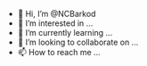 - 👋 Hi, I’m @NCBarkod
- 👀 I’m interested in ...
- 🌱 I’m currently learning ...
- 💞️ I’m looking to collaborate on ...
- 📫 How to reach me ...

<!---
NCBarkod/NCBarkod is a ✨ special ✨ repository because its `README.md` (this file) appears on your GitHub profile.
You can click the Preview link to take a look at your changes.
--->
